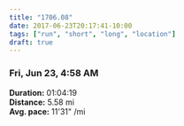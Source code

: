```yaml
---
title: "1706.08"
date: 2017-06-23T20:17:41-10:00
tags: ["run", "short", "long", "location"]
draft: true
---
```


### Fri, Jun 23, 4:58 AM

**Duration:** 01:04:19  
**Distance:** 5.58 mi  
**Avg. pace:** 11'31" /mi